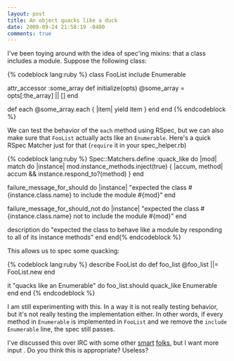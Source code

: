 ```yaml
---
layout: post
title: An object quacks like a duck
date: 2009-09-24 21:58:19 -0400
comments: true
---
```


I've been toying around with the idea of spec'ing mixins: that a class includes a module. Suppose the following class:

{% codeblock lang:ruby %}
class FooList
  include Enumerable
 
  attr_accessor :some_array
  def initialize(opts)
    @some_array = opts[:the_array] || []
  end
 
  def each
    @some_array.each { |item| yield item }
  end
end
{% endcodeblock %}

We can test the behavior of the <code>each</code> method using RSpec, but we can also make sure that <code>FooList</code> actually acts like an <code>Enumerable</code>. Here's a quick RSpec Matcher just for that (<code>require</code> it in your spec_helper.rb)

{% codeblock lang:ruby %}
Spec::Matchers.define :quack_like do |mod|
  match do |instance|
    mod.instance_methods.inject(true) { |accum, method| accum && instance.respond_to?(method) }
  end

  failure_message_for_should do |instance|
    "expected the class #{instance.class.name} to include the module #{mod}"
  end

  failure_message_for_should_not do |instance|
    "expected the class #{instance.class.name} not to include the module #{mod}"
  end

  description do
    "expected the class to behave like a module by responding to all of its instance methods"
  end
end{% endcodeblock %}

This allows us to spec some quacking:

{% codeblock lang:ruby %}
describe FooList do
  def foo_list
    @foo_list ||= FooList.new
  end

  it "quacks like an Enumerable" do
    foo_list.should quack_like Enumerable
  end
end
{% endcodeblock %}

I am still experimenting with this. In a way it is not really testing behavior, but it's not really testing the implementation either. In other words, if every method in <code>Enumerable</code> is implemented in <code>FooList</code> and we remove the <code>include Enumerable</code> line, the spec still passes.

I've discussed this over IRC with some other [smart](http://technicalpickles.com/) [folks](http://www.enlightsolutions.com/), but I want more input . Do you think this is appropriate? Useless?
